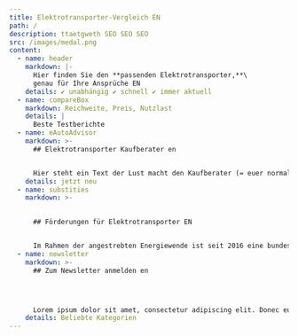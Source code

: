 ```yaml
---
title: Elektrotransporter-Vergleich EN
path: /
description: ttaetgweth SEO SEO SEO
src: /images/medal.png
content:
  - name: header
    markdown: |-
      Hier finden Sie den **passenden Elektrotransporter,**\
      genau für Ihre Ansprüche EN
    details: ✔ unabhängig ✔ schnell ✔ immer aktuell
  - name: compareBox
    markdown: Reichweite, Preis, Nutzlast
    details: |
      Beste Testberichte
  - name: eAutoAdvisor
    markdown: >-
      ## Elektrotransporter Kaufberater en


      Hier steht ein Text der Lust macht den Kauf­ber­ater (= euer nor­maler Fun­nel) zu be­nutzen. Hier kön­nten so Dinge ste­hen wie: In weni­gen schrit­ten zum per­fek­ten E-Trans­porter für Ihre Ansprüche.
    details: jetzt neu
  - name: substities
    markdown: >-
      

      ## Förderungen für Elektrotransporter EN


      Im Rah­men der angestrebten En­ergiewende ist seit 2016 eine bun­desweite Förderung der Elek­tro­mo­bil­ität durch die so­ge­nan­nte “Umwelt­prämie” möglich, welche den Kauf rein elek­trischer Fahrzeuge fi­nanziell un­ter­stützt.
  - name: newsletter
    markdown: >-
      ## Zum Newsletter anmelden en




      Lorem ipsum dolor sit amet, consectetur adipiscing elit. Donec euismod, nisi vel consectetur euismod, nisi nisl euismod nisi, vel consectetur nisi nisl euismod.bold EN
    details: Beliebte Kategorien
---
```

